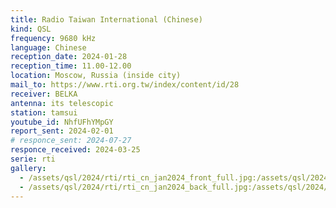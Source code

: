 ```yaml
---
title: Radio Taiwan International (Chinese)
kind: QSL
frequency: 9680 kHz
language: Chinese
reception_date: 2024-01-28
reception_time: 11.00-12.00
location: Moscow, Russia (inside city)
mail_to: https://www.rti.org.tw/index/content/id/28
receiver: BELKA
antenna: its telescopic
station: tamsui
youtube_id: NhfUFhYMpGY 
report_sent: 2024-02-01
# responce_sent: 2024-07-27
responce_received: 2024-03-25
serie: rti
gallery:
  - /assets/qsl/2024/rti/rti_cn_jan2024_front_full.jpg:/assets/qsl/2024/rti/rti_cn_jan2024_front_small.jpg
  - /assets/qsl/2024/rti/rti_cn_jan2024_back_full.jpg:/assets/qsl/2024/rti/rti_cn_jan2024_back_small.jpg
---
```

